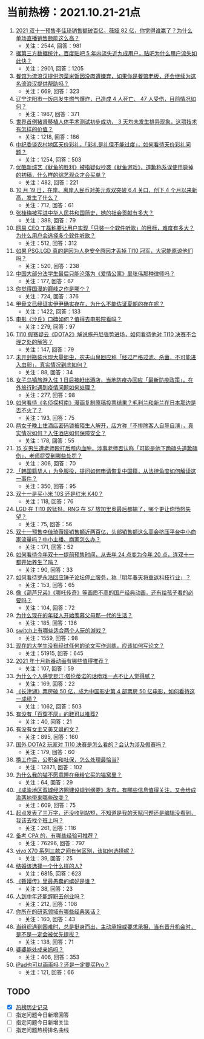 # 当前热榜：2021.10.21-21点
1. [2021 双十一预售李佳琦销售额破百亿，薇娅 82 亿，你觉得谁赢了？为什么单场直播销售额能这么高？](https://www.zhihu.com/question/493599235)
    * 关注：2544, 回答：981
2. [据第三方数据统计，百度贴吧 5 年内流失近九成用户，贴吧为什么用户流失如此快？](https://www.zhihu.com/question/442321794)
    * 关注：2901, 回答：1205
3. [餐馆为流浪汉提供泡菜米饭因没肉遭嫌弃，如果你是餐馆老板，还会继续为这名流浪汉提供帮助吗？](https://www.zhihu.com/question/493470087)
    * 关注：669, 回答：323
4. [辽宁沈阳市一饭店发生燃气爆炸，已造成 4 人死亡、 47 人受伤，目前情况如何？](https://www.zhihu.com/question/493626666)
    * 关注：1967, 回答：371
5. [世界首例猪肾移植人体手术测试初步成功， 3 天均未发生排异现象，这项技术有怎样的价值？](https://www.zhihu.com/question/493537408)
    * 关注：1218, 回答：186
6. [中纪委谈农村地区天价彩礼，「彩礼是礼但不能过度」，如何看待天价彩礼问题？](https://www.zhihu.com/question/493536821)
    * 关注：1254, 回答：503
7. [优酷新综艺《鱿鱼的胜利》被指疑似抄袭《鱿鱼游戏》，道歉称系误使用毙掉的初稿，什么样的综艺观众才会买单？](https://www.zhihu.com/question/493567048)
    * 关注：482, 回答：221
8. [10 月 19 日，在岸、离岸人民币对美元双双突破 6.4 关口，创下 4 个月以来新高，发生了什么？](https://www.zhihu.com/question/493426553)
    * 关注：712, 回答：61
9. [张桂梅被写进中华人民共和国简史，她的社会贡献有多大？](https://www.zhihu.com/question/493732455)
    * 关注：388, 回答：79
10. [网易 CEO 丁磊称要让用户实现「只装一个软件听歌」的目标，难度有多大？为什么用户会选择多个软件听歌？](https://www.zhihu.com/question/493462590)
    * 关注：512, 回答：312
11. [如果 PSG.LGD 真的是因为人身安全原因才丢掉 TI10 冠军，大家能原谅他们吗？](https://www.zhihu.com/question/493207784)
    * 关注：520, 回答：238
12. [中国大部分法学生最后只能沦落为《爱情公寓》里张伟那种律师吗？](https://www.zhihu.com/question/490274686)
    * 关注：177, 回答：67
13. [你觉得国漫的巅峰之作是哪个？](https://www.zhihu.com/question/492775949)
    * 关注：724, 回答：376
14. [甲骨文已经证实伊尹确实存在，为什么不能佐证夏朝的存在呢？](https://www.zhihu.com/question/487085237)
    * 关注：1422, 回答：133
15. [电影《沙丘》口碑如何？值得去电影院看吗？](https://www.zhihu.com/question/484666562)
    * 关注：279, 回答：97
16. [TI10 假赛疑云《DOTA2》解说施丹尼强势进场，如何看待他对 TI10 决赛不合理之处的解答？](https://www.zhihu.com/question/493601558)
    * 关注：147, 回答：79
17. [未开封瓶装水现大量蛆虫，农夫山泉回应称「经过严格过滤、杀菌，不可能进入虫卵」，真实情况到底如何？](https://www.zhihu.com/question/493689845)
    * 关注：88, 回答：34
18. [女子乌镇旅游入住 1 日后被赶出酒店，当地防疫办回应「最新防疫政策」，在外旅行时遇到疫情问题如何处理？](https://www.zhihu.com/question/493577397)
    * 关注：277, 回答：98
19. [如何看待《名侦探柯南》漫画复制原稿投票结果？毛利兰和新兰在日本那边是否不火了？](https://www.zhihu.com/question/492142136)
    * 关注：193, 回答：75
20. [两女子晚上住酒店密码锁被陌生人解开，店方称「不排除客人自导自演」，真实情况如何？入住酒店如何保障安全？](https://www.zhihu.com/question/493501489)
    * 关注：178, 回答：55
21. [15 岁男生遭老师殴打后颅内血肿，涉事老师否认称「可能是他下跪磕头道歉磕伤」，老师将受到哪些处罚？](https://www.zhihu.com/question/493631741)
    * 关注：306, 回答：70
22. [「韩国籍华人」为免服役，提问如何申请恢复中国籍，从法律角度如何解读这一事件？](https://www.zhihu.com/question/493439943)
    * 关注：350, 回答：95
23. [双十一是买小米 10S 还是红米 K40？](https://www.zhihu.com/question/491335102)
    * 关注：118, 回答：76
24. [LGD 在 TI10 放猛犸，RNG 在 S7 放加里奥最后都输了，哪个更让你愤怒失望？](https://www.zhihu.com/question/493004702)
    * 关注：75, 回答：56
25. [双十一预售李佳琦薇娅销售额近两百亿，头部销售额这么高会挤压平台中小商家流量吗？中小主播、商家怎么办？](https://www.zhihu.com/question/493658320)
    * 关注：171, 回答：52
26. [如何看待今年双十一提前预售时间，从去年 24 点变为今年 20 点，连双十一都开始养生了吗？](https://www.zhihu.com/question/493309234)
    * 关注：90, 回答：33
27. [如何看待罗永浩回应锤子论坛停止服务，称「明年春天将重返科技行业」？](https://www.zhihu.com/question/493417279)
    * 关注：153, 回答：65
28. [像《葫芦兄弟》《哪吒传奇》等画质不高的国产经典动画，还有给孩子看的必要吗？](https://www.zhihu.com/question/493558751)
    * 关注：104, 回答：72
29. [为什么现在的年轻人开始羡慕父母那一代的生活？](https://www.zhihu.com/question/493587304)
    * 关注：185, 回答：136
30. [switch上有哪些适合两个人玩的游戏？](https://www.zhihu.com/question/433549089)
    * 关注：1559, 回答：98
31. [现在的大学生没有经过任何的论文写作训练，应该如何写论文？](https://www.zhihu.com/question/22011864)
    * 关注：51915, 回答：645
32. [2021 年十月新番动画有哪些值得推荐？](https://www.zhihu.com/question/491980585)
    * 关注：107, 回答：59
33. [为什么个人感觉昆汀·塔伦蒂诺的话痨戏一点不让人觉得腻？](https://www.zhihu.com/question/21765909)
    * 关注：169, 回答：22
34. [《长津湖》票房破 50 亿，成为中国影史第 4 部票房 50 亿电影，如何看待这一成绩？](https://www.zhihu.com/question/493349012)
    * 关注：1062, 回答：503
35. [有没有「百穿不厌」的鞋可以推荐?](https://www.zhihu.com/question/492669684)
    * 关注：40, 回答：21
36. [有没有女主又美又飒的文？](https://www.zhihu.com/question/481906885)
    * 关注：895, 回答：160
37. [国外 DOTA2 玩家对 TI10 决赛是怎么看的？会认为涉及假赛吗？](https://www.zhihu.com/question/493305092)
    * 关注：179, 回答：60
38. [换工作后，公积金和社保，怎么处理最恰当?](https://www.zhihu.com/question/20020382)
    * 关注：12871, 回答：102
39. [为什么我的猫不愿意睡在我给它买的猫窝里？](https://www.zhihu.com/question/355770059)
    * 关注：64, 回答：29
40. [《成渝地区双城经济圈建设规划纲要》发布，有哪些信息值得关注，又会给成渝两地带来哪些改变？](https://www.zhihu.com/question/493561865)
    * 关注：609, 回答：75
41. [起点发表了三万字，还没收到站短，不知道是我的天赋问题还是编辑没看到，我该去找个班上吗？](https://www.zhihu.com/question/493468010)
    * 关注：261, 回答：116
42. [备考 CPA 的，有哪些经验可推荐？](https://www.zhihu.com/question/19637333)
    * 关注：76296, 回答：797
43. [vivo X70 系列三款之间有何区别，该如何选择呢？](https://www.zhihu.com/question/485835475)
    * 关注：39, 回答：25
44. [结婚该选择一个什么样的人?](https://www.zhihu.com/question/485227674)
    * 关注：6815, 回答：623
45. [《甄嬛传》里最愚蠢的嫔妃是谁？](https://www.zhihu.com/question/489685171)
    * 关注：38, 回答：23
46. [人到中年还能辞职去创业吗？](https://www.zhihu.com/question/493370341)
    * 关注：212, 回答：108
47. [你所在的研究领域有哪些经典笑话？](https://www.zhihu.com/question/491936447)
    * 关注：160, 回答：43
48. [当组织遇到困难时，总是挺身而出，主动承担或要求承担，当有晋升机会时，是不是一定会被优先提拔？](https://www.zhihu.com/question/486988306)
    * 关注：138, 回答：71
49. [婆婆能处成亲妈吗？](https://www.zhihu.com/question/491302534)
    * 关注：406, 回答：353
50. [iPad也可以画画吗？还是一定要买Pro？](https://www.zhihu.com/question/439132364)
    * 关注：121, 回答：66
## TODO
* [x] [热榜历史记录](hot_history/AllHot.md)
* [ ] 指定问题今日新增回答
* [ ] 指定问题今日新增关注
* [ ] 指定问题热榜排名曲线
